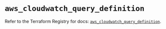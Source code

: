 # `aws_cloudwatch_query_definition`

Refer to the Terraform Registry for docs: [`aws_cloudwatch_query_definition`](https://registry.terraform.io/providers/hashicorp/aws/6.8.0/docs/resources/cloudwatch_query_definition).
